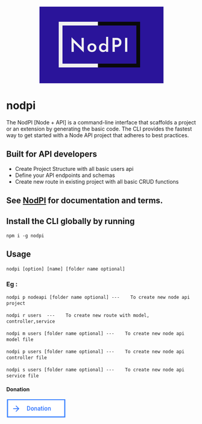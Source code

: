 <p align="center"> <img src="https://github.com/askynet/NodPI/blob/master/logo.png"/></p>

# nodpi

The NodPI [Node + API] is a command-line interface that scaffolds a project or an extension by generating the basic code. The CLI provides the fastest way to get started with a Node API project that adheres to best practices.

## Built for API developers
- Create Project Structure with all basic users api
- Define your API endpoints and schemas
- Create new route in existing project with all basic CRUD functions
 
## See [NodPI](https://node-api.gitbook.io/nodpi/) for documentation and terms.

## Install the CLI globally by running
    npm i -g nodpi
## Usage
    nodpi [option] [name] [folder name optional]

### Eg :
    nodpi p nodeapi [folder name optional] ---    To create new node api project  

    nodpi r users  ---    To create new route with model, controller,service

    nodpi m users [folder name optional] ---    To create new node api model file

    nodpi p users [folder name optional] ---    To create new node api controller file

    nodpi s users [folder name optional] ---    To create new node api service file


#### Donation
<a target="__blank" href="https://rzp.io/l/WLmFX3w"><img src="donate.png" alt="Donate"/></a>

